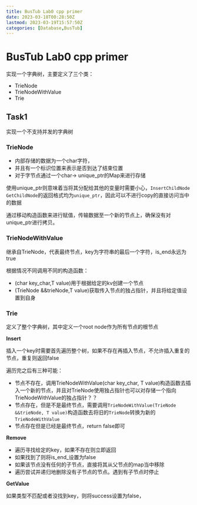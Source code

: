 ```yaml
---
title: BusTub Lab0 cpp primer
date: 2023-03-18T00:28:50Z
lastmod: 2023-03-19T15:57:50Z
categories: [Database,BusTub]
---
```


# BusTub Lab0 cpp primer

实现一个字典树，主要定义了三个类：

* TrieNode
* TrieNodeWithValue
* Trie

## Task1

实现一个不支持并发的字典树

### TrieNode

* 内部存储的数据为一个char字符，
* 并且有一个标识位置来表示是否到达了结束位置
* 对于字节点通过一个char-> unique_ptr的Map来进行存储

使用unique_ptr则意味着当将其分配给其他的变量时需要小心，`InsertChildNode`​ `GetChildNode`​的返回格式均为`unique_ptr`​，因此可以不进行copy的直接访问当中的数据

通过移动构造函数来进行赋值，传输数据至一个新的节点上，确保没有对unique_ptr进行拷贝。

### TrieNodeWithValue

继承自TrieNode，代表最终节点，key为字符串的最后一个字符，is_end永远为true

根据情况不同调用不同的构造函数：

* (char key_char,T value)用于根据给定的kv创建一个节点
* (TrieNode &&trieNode,T value)获取传入节点的独占指针，并且将给定值设置到自身

### Trie

定义了整个字典树，其中定义一个root node作为所有节点的根节点

**Insert**​

插入一个key时需要首先遍历整个树，如果不存在再插入节点，不允许插入重复的节点，重复则返回false

遍历完之后有三种可能：

* 节点不存在，调用TrieNodeWithValue(char key_char, T value)构造函数去插入一个新的节点，并且对TrieNode使用独占指针也可以对存储一个指向TrieNodeWithValue的独占指针？？
* 节点存在，但是不是最终节点，需要调用`TrieNodeWithValue(TrieNode &&trieNode, T value)`​构造函数去将旧的`TrieNode`​转换为新的`TrieNodeWithValue`​
* 节点存在但是已经是最终节点，return false即可

**Remove**​

* 遍历寻找给定的key，如果不存在则立即返回
* 如果找到了则将is_end_设置为false
* 如果该节点没有任何的子节点，直接将其从父节点的map当中移除
* 遍历尝试并递归地删除没有子节点的节点。遇到有子节点时停止

**GetValue**​

如果类型不匹配或者没找到key，则将success设置为false，

‍
